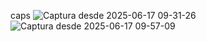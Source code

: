 caps
![Captura desde 2025-06-17 09-31-26](https://github.com/user-attachments/assets/d3f9b571-e44e-4087-a0e4-e354eb20a6d2)
![Captura desde 2025-06-17 09-57-09](https://github.com/user-attachments/assets/8e92cc9a-7613-4982-8a55-c1a2f24c6d72)
